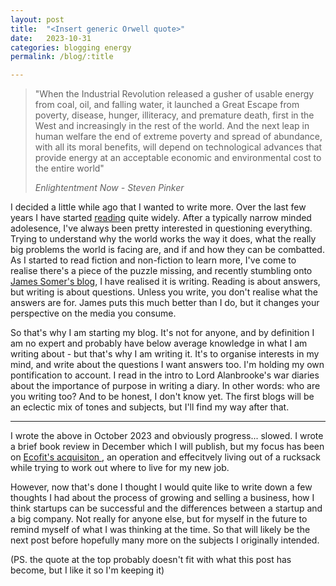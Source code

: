 ```yaml
---
layout: post
title:  "<Insert generic Orwell quote>"
date:   2023-10-31
categories: blogging energy
permalink: /blog/:title

---
```


> "When the Industrial Revolution released a gusher of usable energy from coal, oil, and falling water, it launched a Great Escape from poverty, disease, hunger, illiteracy, and premature death, first in the West and increasingly in the rest of the world. And the next leap in human welfare the end of extreme poverty and spread of abundance, with all its moral benefits, will depend on technological advances that provide energy at an acceptable economic and environmental cost to the entire world"
> 
> *Enlightentment Now - Steven Pinker*

I decided a little while ago that I wanted to write more. Over the last few years I have started <a href="/books">reading</a>  quite widely. After a typically narrow minded adolesence, I've always been pretty interested in questioning everything. Trying to understand why the world works the way it does, what the really big problems the world is facing are, and if and how they can be combatted. As I started to read fiction and non-fiction to learn more, I've come to realise there's a piece of the puzzle missing, and recently stumbling onto <a href="https://jsomers.net/blog/more-people-should-write">James Somer's blog</a>, I have realised it is writing. Reading is about answers, but writing is about questions. Unless you write, you don't realise what the answers are for. James puts this much better than I do, but it changes your perspective on the media you consume.

So that's why I am starting my blog. It's not for anyone, and by definition I am no expert and probably have below average knowledge in what I am writing about - but that's why I am writing it. It's to organise interests in my mind, and write about the questions I want answers too. I'm holding my own pontification to account. I read in the intro to Lord Alanbrooke's war diaries about the importance of purpose in writing a diary. In other words: who are you writing too? And to be honest, I don't know yet. The first blogs will be an eclectic mix of tones and subjects, but I'll find my way after that.

___

I wrote the above in October 2023 and obviously progress... slowed. I wrote a brief book review in December which I will publish, but my focus has been on <a href="https://www.procode.technology/blog/2024/03/energy-efficiency-snapshot-of-britains-homes"> Ecofit's acquisiton </a>, an operation and effecitvely living out of a rucksack while trying to work out where to live for my new job.

However, now that's done I thought I would quite like to write down a few thoughts I had about the process of growing and selling a business, how I think startups can be successful and the differences between a startup and a big company. Not really for anyone else, but for myself in the future to remind myself of what I was thinking at the time. So that will likely be the next post before hopefully many more on the subjects I originally intended.

(PS. the quote at the top probably doesn't fit with what this post has become, but I like it so I'm keeping it)